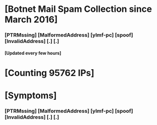 # [Botnet Mail Spam Collection since March 2016]
### [PTRMssing] [MalformedAddress] [ylmf-pc] [spoof] [InvalidAddress] [.] [.]
#### [Updated every few hours]

# [Counting 95762 IPs]

# [Symptoms] 
###   [PTRMssing] [MalformedAddress] [ylmf-pc] [spoof] [InvalidAddress] [.] [.]
